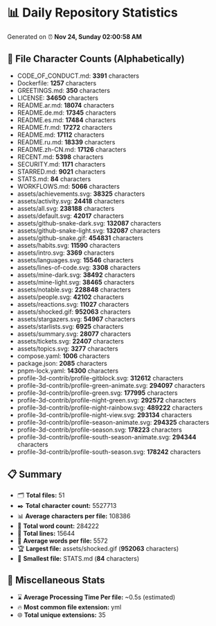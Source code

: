 # 📊 Daily Repository Statistics
Generated on ⏰ **Nov 24, Sunday 02:00:58 AM**

## 📂 File Character Counts (Alphabetically)
- CODE_OF_CONDUCT.md: **3391** characters
- Dockerfile: **1257** characters
- GREETINGS.md: **350** characters
- LICENSE: **34650** characters
- README.ar.md: **18074** characters
- README.de.md: **17345** characters
- README.es.md: **17484** characters
- README.fr.md: **17272** characters
- README.md: **17112** characters
- README.ru.md: **18339** characters
- README.zh-CN.md: **17126** characters
- RECENT.md: **5398** characters
- SECURITY.md: **1171** characters
- STARRED.md: **9021** characters
- STATS.md: **84** characters
- WORKFLOWS.md: **5066** characters
- assets/achievements.svg: **38325** characters
- assets/activity.svg: **24418** characters
- assets/all.svg: **238188** characters
- assets/default.svg: **42017** characters
- assets/github-snake-dark.svg: **132087** characters
- assets/github-snake-light.svg: **132087** characters
- assets/github-snake.gif: **454831** characters
- assets/habits.svg: **11590** characters
- assets/intro.svg: **3369** characters
- assets/languages.svg: **15546** characters
- assets/lines-of-code.svg: **3308** characters
- assets/mine-dark.svg: **38492** characters
- assets/mine-light.svg: **38465** characters
- assets/notable.svg: **228848** characters
- assets/people.svg: **42102** characters
- assets/reactions.svg: **11027** characters
- assets/shocked.gif: **952063** characters
- assets/stargazers.svg: **54967** characters
- assets/starlists.svg: **6925** characters
- assets/summary.svg: **28077** characters
- assets/tickets.svg: **22407** characters
- assets/topics.svg: **3277** characters
- compose.yaml: **1006** characters
- package.json: **2085** characters
- pnpm-lock.yaml: **14300** characters
- profile-3d-contrib/profile-gitblock.svg: **312612** characters
- profile-3d-contrib/profile-green-animate.svg: **294097** characters
- profile-3d-contrib/profile-green.svg: **177995** characters
- profile-3d-contrib/profile-night-green.svg: **292572** characters
- profile-3d-contrib/profile-night-rainbow.svg: **489222** characters
- profile-3d-contrib/profile-night-view.svg: **293134** characters
- profile-3d-contrib/profile-season-animate.svg: **294325** characters
- profile-3d-contrib/profile-season.svg: **178223** characters
- profile-3d-contrib/profile-south-season-animate.svg: **294344** characters
- profile-3d-contrib/profile-south-season.svg: **178242** characters

## 📋 Summary
- 🗂️ **Total files:** 51
- ✒️ **Total character count:** 5527713
- 📊 **Average characters per file:** 108386
- 📝 **Total word count:** 284222
- 🧾 **Total lines:** 15644
- 📐 **Average words per file:** 5572
- 🏆 **Largest file:** assets/shocked.gif (**952063** characters)
- 🥉 **Smallest file:** STATS.md (**84** characters)

## 🌟 Miscellaneous Stats
- ⌛ **Average Processing Time Per file:** ~0.5s (estimated)
- 🔥 **Most common file extension:** yml
- 🌐 **Total unique extensions:** 35
